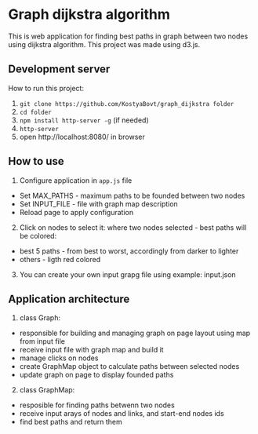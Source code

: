 # Graph dijkstra algorithm

This is web application for finding best paths in graph between two nodes using dijkstra algorithm.
This project was made using d3.js.

## Development server

How to run this project:

1. `git clone https://github.com/KostyaBovt/graph_dijkstra folder`
2. `cd folder`
3. `npm install http-server -g` (if needed)
4. `http-server`
5. open http://localhost:8080/ in browser


## How to use

1. Configure application in `app.js` file
* Set MAX_PATHS - maximum paths to be founded between two nodes
* Set INPUT_FILE - file with graph map description
* Reload page to apply configuration
2. Click on nodes to select it: where two nodes selected - best paths will be colored:
* best 5 paths - from best to worst, accordingly from darker to lighter
* others - ligth red colored
3. You can create your own input grapg file using example: input.json

## Application architecture

1. class Graph:
* responsible for building and managing graph on page layout using map from input file
* receive input file with graph map and build it
* manage clicks on nodes
* create GraphMap object to calculate paths between selected nodes
* update graph on page to display founded paths

2. class GraphMap:
* resposible for finding paths betwenn two nodes
* receive input arays of nodes and links, and start-end nodes ids
* find best paths and return them